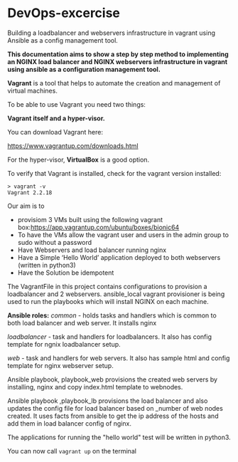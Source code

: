 # DevOps-excercise
Building a loadbalancer and webservers infrastructure in vagrant using Ansible as a config management tool.

**This documentation aims to show a step by step method to implementing an NGINX load balancer and NGINX webservers infrastructure in vagrant using ansible as a configuration management tool.**

**Vagrant** is a tool that helps to automate the creation and management of virtual machines.

To be able to use Vagrant you need two things: 

**Vagrant itself and a hyper-visor.**

You can download Vagrant here:

https://www.vagrantup.com/downloads.html

For the hyper-visor, **VirtualBox** is a good option.

To verify that Vagrant is installed, check for the vagrant version installed:

```
> vagrant -v
Vagrant 2.2.18
```

Our aim is to 
- provisiom 3 VMs built using the following vagrant box:https://app.vagrantup.com/ubuntu/boxes/bionic64
- To have the VMs allow the vagrant user and users in the admin group to sudo without a password
- Have Webservers and load balancer running nginx
- Have a Simple ‘Hello World’ application deployed to both webservers (written in python3)
- Have the Solution be idempotent

The VagrantFile in this project contains configurations to provision a loadbalancer and 2 webservers.
ansible_local vagrant provisioner is being used to run the playbooks which will install NGINX on each machine.

**Ansible roles:**
*common* - holds tasks and handlers which is common to both load balancer and web server. It installs nginx 

*loadbalancer* - task and handlers for loadbalancers. It also has config template for ngnix loadbalancer setup.

*web* - task and handlers for web servers. It also has sample html and config template for nginx webserver setup.

Ansible playbook, playbook_web provisions the created web servers by installing, nginx and copy index.html template to webnodes. 

Ansible playbook ,playbook_lb provisions the load balancer and also updates the config file for load balancer based on _number of web nodes created. It uses facts from ansible to get the ip address of the hosts and add them in load balancer config of nginx.

The applications for running the "hello world" test will be written in python3.

You can now call `vagrant up` on the terminal




